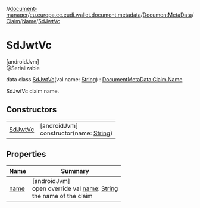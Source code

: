 //[document-manager](../../../../../../index.md)/[eu.europa.ec.eudi.wallet.document.metadata](../../../../index.md)/[DocumentMetaData](../../../index.md)/[Claim](../../index.md)/[Name](../index.md)/[SdJwtVc](index.md)

# SdJwtVc

[androidJvm]\
@Serializable

data class [SdJwtVc](index.md)(val name: [String](https://kotlinlang.org/api/latest/jvm/stdlib/kotlin-stdlib/kotlin/-string/index.html)) : [DocumentMetaData.Claim.Name](../index.md)

SdJwtVc claim name.

## Constructors

| | |
|---|---|
| [SdJwtVc](-sd-jwt-vc.md) | [androidJvm]<br>constructor(name: [String](https://kotlinlang.org/api/latest/jvm/stdlib/kotlin-stdlib/kotlin/-string/index.html)) |

## Properties

| Name | Summary |
|---|---|
| [name](name.md) | [androidJvm]<br>open override val [name](name.md): [String](https://kotlinlang.org/api/latest/jvm/stdlib/kotlin-stdlib/kotlin/-string/index.html)<br>the name of the claim |

